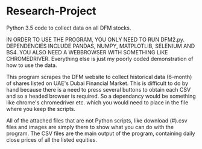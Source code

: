 # Research-Project
Python 3.5 code to collect data on all DFM stocks.

IN ORDER TO USE THE PROGRAM, YOU ONLY NEED TO RUN DFM2.py.
DEPENDENCIES INCLUDE PANDAS, NUMPY, MATPLOTLIB, SELENIUM AND BS4. YOU ALSO NEED A WEBBROWSER WITH SOMETHING LIKE CHROMEDRIVER.
Everything else is just my poorly coded demonstration of how to use the data.

This program scrapes the DFM website to collect historical data (6-month) of shares listed on UAE's Dubai Financial Market. This is difficult to do by hand because there is a need to press several buttons to obtain each CSV and so a headed browser is required.
So a dependancy would be something like chrome's chromedriver etc. which you would need to place in the file where you keep the scripts.

All of the attached files that are not Python scripts, like download (#).csv files and images are simply there to show what you can do with the program. The CSV files are the main output of the program, containing daily close prices of all the listed equities.

